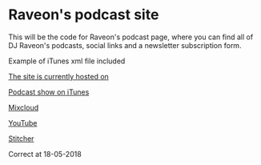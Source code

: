 # Raveon's podcast site

This will be the code for Raveon's podcast page, where you can find all of DJ Raveon's podcasts, social links and a newsletter subscription form.

Example of iTunes xml file included

[ The site is currently hosted on ]( http://bit.ly/raveonsite )

[ Podcast show on iTunes ]( http://bit.ly/raveonitunes )

[ Mixcloud ]( http://bit.ly/ravemc )

[ YouTube ]( http://bit.ly/raveonyt )

[ Stitcher ]( http://bit.ly/raveonstitcher )

Correct at 18-05-2018